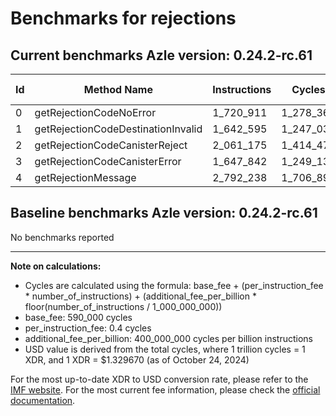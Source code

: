 # Benchmarks for rejections

## Current benchmarks Azle version: 0.24.2-rc.61

| Id  | Method Name                        | Instructions | Cycles    | USD           | USD/Million Calls |
| --- | ---------------------------------- | ------------ | --------- | ------------- | ----------------- |
| 0   | getRejectionCodeNoError            | 1_720_911    | 1_278_364 | $0.0000016998 | $1.69             |
| 1   | getRejectionCodeDestinationInvalid | 1_642_595    | 1_247_038 | $0.0000016581 | $1.65             |
| 2   | getRejectionCodeCanisterReject     | 2_061_175    | 1_414_470 | $0.0000018808 | $1.88             |
| 3   | getRejectionCodeCanisterError      | 1_647_842    | 1_249_136 | $0.0000016609 | $1.66             |
| 4   | getRejectionMessage                | 2_792_238    | 1_706_895 | $0.0000022696 | $2.26             |

## Baseline benchmarks Azle version: 0.24.2-rc.61

No benchmarks reported

---

**Note on calculations:**

-   Cycles are calculated using the formula: base_fee + (per_instruction_fee \* number_of_instructions) + (additional_fee_per_billion \* floor(number_of_instructions / 1_000_000_000))
-   base_fee: 590_000 cycles
-   per_instruction_fee: 0.4 cycles
-   additional_fee_per_billion: 400_000_000 cycles per billion instructions
-   USD value is derived from the total cycles, where 1 trillion cycles = 1 XDR, and 1 XDR = $1.329670 (as of October 24, 2024)

For the most up-to-date XDR to USD conversion rate, please refer to the [IMF website](https://www.imf.org/external/np/fin/data/rms_sdrv.aspx).
For the most current fee information, please check the [official documentation](https://internetcomputer.org/docs/current/developer-docs/gas-cost#execution).

